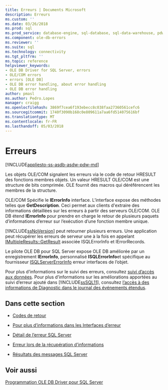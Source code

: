 ```yaml
---
title: Erreurs | Documents Microsoft
description: Erreurs
ms.custom: ''
ms.date: 03/26/2018
ms.prod: sql
ms.prod_service: database-engine, sql-database, sql-data-warehouse, pdw
ms.component: ole-db-errors
ms.reviewer: ''
ms.suite: sql
ms.technology: connectivity
ms.tgt_pltfrm: ''
ms.topic: reference
helpviewer_keywords:
- OLE DB Driver for SQL Server, errors
- OLE/COM errors
- errors [OLE DB]
- OLE DB error handling, about error handling
- OLE DB error handling
author: pmasl
ms.author: Pedro.Lopes
manager: craigg
ms.openlocfilehash: 3869f7cea6f193ebecc8c038faa27360561cefc6
ms.sourcegitcommit: 1740f3090b168c0e809611a7aa6fd514075616bf
ms.translationtype: MT
ms.contentlocale: fr-FR
ms.lasthandoff: 05/03/2018
---
```

# <a name="errors"></a>Erreurs
[!INCLUDE[appliesto-ss-asdb-asdw-pdw-md](../../../includes/appliesto-ss-asdb-asdw-pdw-md.md)]

  Les objets OLE/COM signalent les erreurs via le code de retour HRESULT des fonctions membres objets. Un valeur HRESULT OLE/COM est une structure de bits comprimée. OLE fournit des macros qui déréférencent les membres de la structure.  
  
 OLE/COM Spécifie le **IErrorInfo** interface. L’interface expose des méthodes telles que **GetDescription**. Ceci permet aux clients d'extraire des informations détaillées sur les erreurs à partir des serveurs OLE/COM. OLE DB étend **IErrorInfo** pour prendre en charge le retour de plusieurs paquets d’informations d’erreur sur l’exécution d’une fonction membre unique.  
  
 [!INCLUDE[ssNoVersion](../../../includes/ssnoversion-md.md)] peut retourner plusieurs erreurs. Une application peut récupérer les erreurs de serveur une à la fois en appelant [IMultipleResults::GetResult](http://go.microsoft.com/fwlink/?LinkId=129630) associée ISQLErrorInfo et IErrorRecords.  
  
 Le pilote OLE DB pour SQL Server expose OLE DB améliorée par un enregistrement **IErrorInfo**, personnalisé **ISQLErrorInfo**et spécifique au fournisseur [ISQLServerErrorInfo](http://msdn.microsoft.com/library/a8323b5c-686a-4235-a8d2-bda43617b3a1) erreur interfaces de l’objet.  
  
 Pour plus d’informations sur le suivi des erreurs, consultez [suivi d’accès aux données](http://go.microsoft.com/fwlink/?LinkId=125805). Pour plus d’informations sur les améliorations apportées au suivi d’erreur ajouté dans [!INCLUDE[ssSQL11](../../../includes/sssql11-md.md)], consultez [l’accès à des informations de Diagnostic dans le journal des événements étendus](../../oledb/features/accessing-diagnostic-information-in-the-extended-events-log.md).  
  
## <a name="in-this-section"></a>Dans cette section  
  
-   [Codes de retour](../../oledb/ole-db-errors/return-codes.md)  
  
-   [Pour plus d’informations dans les Interfaces d’erreur](../../oledb/ole-db-errors/information-in-error-interfaces.md)  
  
-   [Détail de l’erreur SQL Server](../../oledb/ole-db-errors/sql-server-error-detail.md)  
  
-   [Erreur lors de la récupération d’informations](../../oledb/ole-db-errors/retrieving-error-information.md)  
  
-   [Résultats des messages SQL Server](../../oledb/ole-db-errors/sql-server-message-results.md)  
  
## <a name="see-also"></a>Voir aussi  
 [Programmation OLE DB Driver pour SQL Server](../../oledb/ole-db/oledb-driver-for-sql-server-programming.md)  
  
  
